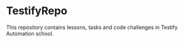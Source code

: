 # TestifyRepo

This repository contains lessons, tasks and code challenges in Testify Automation school.